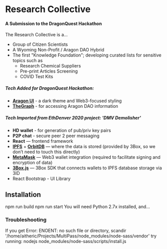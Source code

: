 # Research Collective
#### A Submission to the DragonQuest Hackathon

The Research Collective is a...
- Group of Citizen Scientists 
- A Wyoming Non-Profit / Aragon DAO Hybrid
- The first "Knowledge Foundation"; developing curated lists for sensitive topics such as
   - Research Chemical Suppliers
   - Pre-print Articles Screening
   - COVID Test Kits

##### Tech Added for DragonQuest Hackathon:
- **[Aragon UI](https://ui.aragon.org/)** - a dark theme and Web3-focused styling
- **[TheGraph](https://thegraph.com/explorer/subgraph/protofire/aragon)** - for accessing Aragon DAO information 

##### Tech Imported from EthDenver 2020 project: 'DMV Demolisher'

- **HD wallet** - for generation of pub/priv key pairs
- **P2P chat** - secure peer 2 peer messaging
- **React** — frontend framework
- **[IPFS](https://ipfs.io/)** + **[OrbitDB](https://orbitdb.org/)** — where the data is stored (provided by 3Box, so we don’t need to touch this directly)
- **[MetaMask](https://metamask.io/)** — Web3 wallet integration (required to facilitate signing and encryption of data)
- **[3Box.js](https://docs.3box.io/build/web-apps)** — 3Box SDK that connects wallets to IPFS database storage via 3ID
- React Bootstrap - UI Library

## Installation
npm run build
npm run start
You will need Python 2.7x installed, and...

### Troubleshooting
If you get Error: ENOENT: no such file or directory, scandir '/home/aitheric/Projects/MultiPass/node_modules/node-sass/vendor'
try running: nodejs node_modules/node-sass/scripts/install.js
